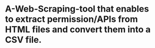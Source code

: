 # A-Web-Scraping-tool that enables to extract permission/APIs from HTML files and convert them into a CSV file.
